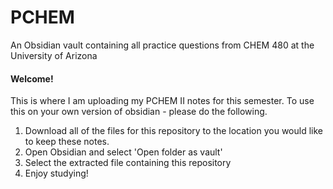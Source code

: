 # PCHEM
An Obsidian vault containing all practice questions from CHEM 480 at the University of Arizona

#### Welcome!
This is where I am uploading my PCHEM II notes for this semester. To use this on your own version of obsidian - please do the following.
1. Download all of the files for this repository to the location you would like to keep these notes.
2. Open Obsidian and select 'Open folder as vault'
3. Select the extracted file containing this repository
4. Enjoy studying!
